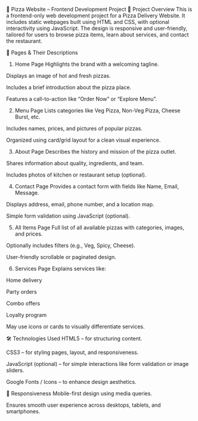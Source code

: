 
🍕 Pizza Website – Frontend Development Project
📌 Project Overview
This is a frontend-only web development project for a Pizza Delivery Website. It includes static webpages built using HTML and CSS, with optional interactivity using JavaScript. The design is responsive and user-friendly, tailored for users to browse pizza items, learn about services, and contact the restaurant.

🎯 Pages & Their Descriptions
1. Home Page
Highlights the brand with a welcoming tagline.

Displays an image of hot and fresh pizzas.

Includes a brief introduction about the pizza place.

Features a call-to-action like “Order Now” or “Explore Menu”.

2. Menu Page
Lists categories like Veg Pizza, Non-Veg Pizza, Cheese Burst, etc.

Includes names, prices, and pictures of popular pizzas.

Organized using card/grid layout for a clean visual experience.

3. About Page
Describes the history and mission of the pizza outlet.

Shares information about quality, ingredients, and team.

Includes photos of kitchen or restaurant setup (optional).

4. Contact Page
Provides a contact form with fields like Name, Email, Message.

Displays address, email, phone number, and a location map.

Simple form validation using JavaScript (optional).

5. All Items Page
Full list of all available pizzas with categories, images, and prices.

Optionally includes filters (e.g., Veg, Spicy, Cheese).

User-friendly scrollable or paginated design.

6. Services Page
Explains services like:

Home delivery

Party orders

Combo offers

Loyalty program

May use icons or cards to visually differentiate services.

🛠️ Technologies Used
HTML5 – for structuring content.

CSS3 – for styling pages, layout, and responsiveness.

JavaScript (optional) – for simple interactions like form validation or image sliders.

Google Fonts / Icons – to enhance design aesthetics.

📱 Responsiveness
Mobile-first design using media queries.

Ensures smooth user experience across desktops, tablets, and smartphones.
